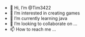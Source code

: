- 👋 Hi, I’m @Tim3422
- 👀 I’m interested in creating games
- 🌱 I’m currently learning java
- 💞️ I’m looking to collaborate on ...
- 📫 How to reach me ...

<!---
Tim3422/Tim3422 is a ✨ special ✨ repository because its `README.md` (this file) appears on your GitHub profile.
You can click the Preview link to take a look at your changes.
--->
